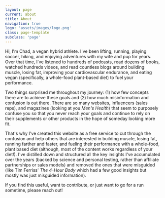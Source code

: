 ```yaml
---
layout: page
current: about
title: About
navigation: true
logo: 'assets/images/logo.png'
class: page-template
subclass: 'page'
---
```


Hi, I'm Chad, a vegan hybrid athlete. I've been lifting, running, playing soccer, 
hiking, and enjoying adventures with my wife and pup for years. Over that time, I've 
listened to hundreds of podcasts, read dozens of books, watched hundreds videos, and 
read countless blogs around building muscle, losing fat, improving your cardiovascular 
endurance, and eating vegan (specifically, a whole-food plant-based diet) to fuel your 
performance. 

Two things surprised me throughout my journey: (1) how few concepts there are to achieve these 
goals and (2) how much misinformation and confusion is out there. There are so many websites, 
influencers (sales reps), and magazines (looking at you *Men's Health*) that seem to 
purposely confuse you so that you never reach your goals and continue to rely on their
supplements or other products in the hope of someday looking more fit.  

That's why I've created this website as a free service to cut through the confusion and
help others that are interested in building muscle, losing fat, running farther and 
faster, and fueling their performance with a whole-food, plant based diet (although, 
most of the content works regardless of your diet!). I've distilled down and structured 
all the key insights I've accumulated over the years (backed by science and personal testing, 
rather than affiliate partnerships or sales models) and removed the ones that were 
misguided (like Tim Ferriss' *The 4-Hour Body* which had a few good insights but mostly 
was just misguided information).

If you find this useful, want to contribute, or just want to go for a run sometime, 
please reach out! 
